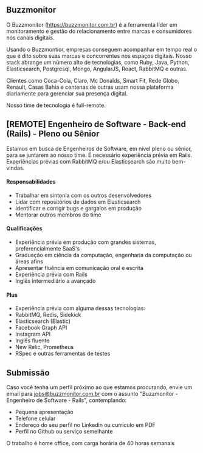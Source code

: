 ## Buzzmonitor

O Buzzmonitor (https://buzzmonitor.com.br) é a ferramenta líder em monitoramento e gestão do relacionamento entre marcas e consumidores nos canais digitais. 

Usando o Buzzmontior, empresas conseguem acompanhar em tempo real o que é dito sobre suas marcas e concorrentes nos espaços digitais. Nosso stack abrange um número alto de tecnologias, como Ruby, Java, Python, Elasticsearch, Postgresql, Mongo, AngularJS, React, RabbitMQ e outras.

Clientes como Coca-Cola, Claro, Mc Donalds, Smart Fit, Rede Globo, Renault, Casas Bahia e centenas de outras usam nossa plataforma diariamente para gerenciar sua presença digital.

Nosso time de tecnologia é full-remote.

## [REMOTE] Engenheiro de Software - Back-end (Rails) - Pleno ou Sênior

Estamos em busca de Engenheiros de Software, em nível pleno ou sênior, para se juntarem ao nosso time.  É necessário experiência prévia em Rails. Experiências prévias com RabbitMQ e/ou Elasticsearch são muito bem-vindas. 

#### Responsabilidades
* Trabalhar em sintonia com os outros desenvolvedores
* Lidar com repositórios de dados em Elasticsearch
* Identificar e corrigir bugs e gargalos em produção
* Mentorar outros membros do time 

#### Qualificações
* Experiência prévia em produção com grandes sistemas, preferencialmente SaaS's
* Graduação em ciência da computação, engenharia da computação ou áreas afins
* Apresentar fluência em comunicação oral e escrita
* Experiência prévia com Rails
* Inglês intermediário a avançado

#### Plus
* Experiência prévia com alguma dessas tecnologias:
* RabbitMQ, Redis, Sidekick
* Elasticsearch (Elastic)
* Facebook Graph API
* Instagram API
* Inglês fluente
* New Relic, Prometheus
* RSpec e outras ferramentas de testes

## Submissão
Caso você tenha um perfil próximo ao que estamos procurando, envie um email para jobs@buzzmonitor.com.br com o assunto "Buzzmonitor - Engenheiro de Software - Rails", contemplando:

* Pequena apresentação
* Telefone celular
* Endereço do seu perfil no Linkedin ou currículo em PDF
* Perfil no Github ou serviço semelhante

O trabalho é home office, com carga horária de 40 horas semanais

